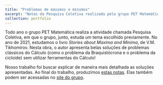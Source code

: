 ```yaml
---
title: "Problemas de máximos e mínimos"
excerpt: "Notas da Pesquisa Coletiva realizada pelo grupo PET Matemática UnB no ano de 2021, escritas pelo grupo PET Matemática sob orientação da professora Luciana Ávila da Universidade de Brasília.<br/><img src='/images/pc2021.png'>"
collection: portfolio
---
```


Todo ano o grupo PET Matemática realiza a atividade chamada Pesquisa Coletiva, em que o grupo, junto, estuda um tema escolhido previamente. No ano de 2021, estudamos o livro <i>Stories about Maxima and Minima</i>, de V.M. Tikhomirov. Nesta obra, o autor apresenta belas soluções de problemas clássicos do Cálculo (como o problema da Braquistócrona e o problema da cicloide) sem utilizar ferramentas do Cálculo! 

Nosso trabalho foi buscar explicar de maneira mais detalhada as soluções apresentadas. Ao final do trabalho, produzimos [estas notas](http://caiotomas.github.io/files/PC_2021.pdf). Elas também podem ser acessadas no [site do grupo](http://pet.mat.unb.br/Publica%C3%A7%C3%B5es.html).
